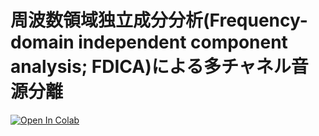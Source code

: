 # 周波数領域独立成分分析(Frequency-domain independent component analysis; FDICA)による多チャネル音源分離

[![Open In Colab](https://colab.research.google.com/assets/colab-badge.svg)](https://colab.research.google.com/github/tky823/audio_source_separation/blob/master/egs/bss-example/fdica/test_fdica_ja.ipynb)